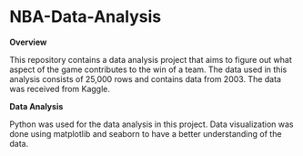 # NBA-Data-Analysis
**Overview**

This repository contains a data analysis project that aims to figure out what aspect of the game contributes to the win of a team. The data used in this analysis consists of 25,000 rows and contains data from 2003. The data was received from Kaggle.

**Data Analysis**

Python was used for the data analysis in this project. Data visualization was done using matplotlib and seaborn to have a better understanding of the data.
